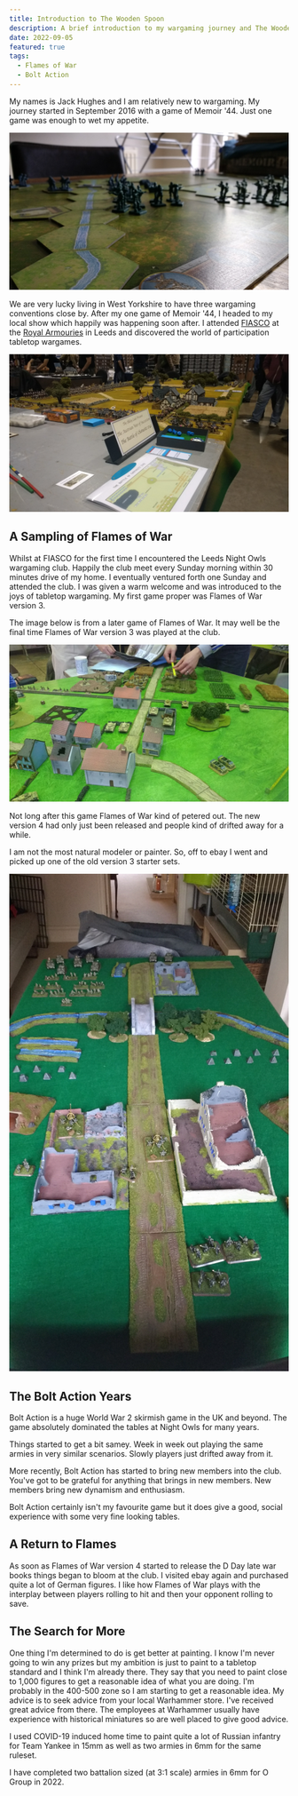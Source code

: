 ```yaml
---
title: Introduction to The Wooden Spoon
description: A brief introduction to my wargaming journey and The Wooden Spoon.
date: 2022-09-05
featured: true
tags:
  - Flames of War
  - Bolt Action
---
```


My names is Jack Hughes and I am relatively new to wargaming. My journey started in September 2016 with a game of Memoir '44. Just one game was enough to wet my appetite.

![First and thus far only game of Memoir 44](memoir-44.jpg)

We are very lucky living in West Yorkshire to have three wargaming conventions close by. After my one game of Memoir '44, I headed to my local show which happily was happening soon after. I attended [FIASCO](https://leedswargamesclub.com/sig-int/f/fiasco-22) at the [Royal Armouries](https://royalarmouries.org/) in Leeds and discovered the world of participation tabletop wargames.

![Ilkley Lads FIASCO 2016 Battle of Chotusitz 1742](fiasco-2016-1.jpg)

## A Sampling of Flames of War

Whilst at FIASCO for the first time I encountered the Leeds Night Owls wargaming club. Happily the club meet every Sunday morning within 30 minutes drive of my home. I eventually ventured forth one Sunday and attended the club. I was given a warm welcome and was introduced to the joys of tabletop wargaming. My first game proper was Flames of War version 3.

The image below is from a later game of Flames of War. It may well be the final time Flames of War version 3 was played at the club.

![Flames of War version 3 being played at Leeds Night Owls](night-owls-fow-v3-1.jpg)

Not long after this game Flames of War kind of petered out. The new version 4 had only just been released and people kind of drifted away for a while.

I am not the most natural modeler or painter. So, off to ebay I went and picked up one of the old version 3 starter sets.

![Flames of War version 3 starter set](fow-home-2.jpg)

## The Bolt Action Years

Bolt Action is a huge World War 2 skirmish game in the UK and beyond. The game absolutely dominated the tables at Night Owls for many years.

Things started to get a bit samey. Week in week out playing the same armies in very similar scenarios. Slowly players just drifted away from it.

More recently, Bolt Action has started to bring new members into the club. You've got to be grateful for anything that brings in new members. New members bring new dynamism and enthusiasm.

Bolt Action certainly isn't my favourite game but it does give a good, social experience with some very fine looking tables.

## A Return to Flames

As soon as Flames of War version 4 started to release the D Day late war books things began to bloom at the club. I visited ebay again and purchased quite a lot of German figures. I like how Flames of War plays with the interplay between players rolling to hit and then your opponent rolling to save.

## The Search for More

One thing I'm determined to do is get better at painting. I know I'm never going to win any prizes but my ambition is just to paint to a tabletop standard and I think I'm already there. They say that you need to paint close to 1,000 figures to get a reasonable idea of what you are doing. I'm probably in the 400-500 zone so I am starting to get a reasonable idea. My advice is to seek advice from your local Warhammer store. I've received great advice from there. The employees at Warhammer usually have experience with historical miniatures so are well placed to give good advice.

I used COVID-19 induced home time to paint quite a lot of Russian infantry for Team Yankee in 15mm as well as two armies in 6mm for the same ruleset.

I have completed two battalion sized (at 3:1 scale) armies in 6mm for O Group in 2022.
